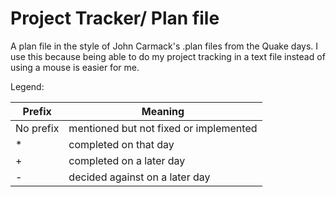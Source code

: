 # Project Tracker/ Plan file

A plan file in the style of John Carmack's .plan files from the Quake days.
I use this because being able to do my project tracking in a text file instead of using a mouse is easier for me.

Legend:

|    Prefix     |    Meaning    |
| ------------- | ------------- |
| No prefix  | mentioned but not fixed or implemented  |
| *  | completed on that day  |
| +   | completed on a later day  |
| -   | decided against on a later day  |
